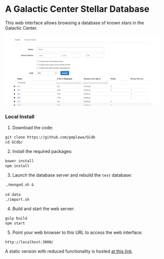 # A Galactic Center Stellar Database

This web interface allows browsing a database of known stars in the Galactic Center.

![](preview.jpg)

### Local Install

1) Download the code:
```
git clone https://github.com/pmplewa/GCdb
cd GCdb/
```
2) Install the required packages:
```
bower install
npm install
```
3) Launch the database server and rebuild the `test` database:
```
./mongod.sh &

cd data
./import.sh
```
4) Build and start the web server:
```
gulp build
npm start
```
5) Point your web browser to this URL to access the web interface:
```
http://localhost:3000/
```

A static version with reduced functionality is hosted [at this link](http://pmplewa.github.io/database).
